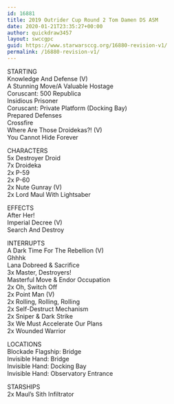 ```yaml
---
id: 16881
title: 2019 Outrider Cup Round 2 Tom Damen DS ASM
date: 2020-01-21T23:35:27+00:00
author: quickdraw3457
layout: swccgpc
guid: https://www.starwarsccg.org/16880-revision-v1/
permalink: /16880-revision-v1/
---
```

STARTING  
Knowledge And Defense (V)  
A Stunning Move/A Valuable Hostage  
Coruscant: 500 Republica  
Insidious Prisoner  
Coruscant: Private Platform (Docking Bay)  
Prepared Defenses  
Crossfire  
Where Are Those Droidekas?! (V)  
You Cannot Hide Forever  
  
CHARACTERS  
5x Destroyer Droid  
7x Droideka  
2x P-59  
2x P-60  
2x Nute Gunray (V)  
2x Lord Maul With Lightsaber  
  
EFFECTS  
After Her!  
Imperial Decree (V)  
Search And Destroy  
  
INTERRUPTS  
A Dark Time For The Rebellion (V)  
Ghhhk  
Lana Dobreed & Sacrifice  
3x Master, Destroyers!  
Masterful Move & Endor Occupation  
2x Oh, Switch Off  
2x Point Man (V)  
2x Rolling, Rolling, Rolling  
2x Self-Destruct Mechanism  
2x Sniper & Dark Strike  
3x We Must Accelerate Our Plans  
2x Wounded Warrior  
  
LOCATIONS  
Blockade Flagship: Bridge  
Invisible Hand: Bridge  
Invisible Hand: Docking Bay  
Invisible Hand: Observatory Entrance  
  
STARSHIPS  
2x Maul’s Sith Infiltrator